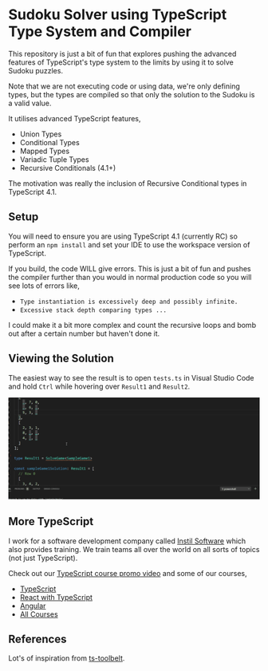 # Sudoku Solver using TypeScript Type System and Compiler

This repository is just a bit of fun that explores
pushing the advanced features of TypeScript's type system
to the limits by using it to solve Sudoku puzzles.

Note that we are not executing code or using data, we're only
defining types, but the types are compiled so that only
the solution to the Sudoku is a valid value.

It utilises advanced TypeScript features,

- Union Types
- Conditional Types
- Mapped Types
- Variadic Tuple Types
- Recursive Conditionals (4.1+)

The motivation was really the inclusion of Recursive Conditional
types in TypeScript 4.1.

## Setup

You will need to ensure you are using TypeScript 4.1 (currently RC)
so perform an `npm install` and set your IDE to use the workspace
version of TypeScript.

If you build, the code WILL give errors. This is just a bit of fun
and pushes the compiler further than you would in normal production
code so you will see lots of errors like,

- `Type instantiation is excessively deep and possibly infinite.`
- `Excessive stack depth comparing types ...`

I could make it a bit more complex and count the recursive loops
and bomb out after a certain number but haven't done it.

## Viewing the Solution

The easiest way to see the result is to open `tests.ts` in Visual
Studio Code and hold `Ctrl` while hovering over `Result1` and `Result2`.

![Showing Results](assets/ViewResults.gif)

## More TypeScript

I work for a software development company called [Instil Software](https://instil.co) 
which also provides training. We train teams all over the world on all sorts of topics
(not just TypeScript). 

Check out our [TypeScript course promo video](https://www.youtube.com/watch?v=NWKzh6So1Cw)
and some of our courses,

- [TypeScript](https://instil.co/courses/typescript-introduction/)
- [React with TypeScript](https://instil.co/courses/react-with-typescript/)
- [Angular](https://instil.co/courses/introduction-to-angular/)
- [All Courses](https://instil.co/training/)

## References

Lot's of inspiration from [ts-toolbelt](https://github.com/millsp/ts-toolbelt).